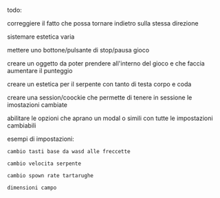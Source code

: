 todo:

correggiere il fatto che possa tornare indietro sulla stessa direzione

sistemare estetica varia

mettere uno bottone/pulsante di stop/pausa gioco

creare un oggetto da poter prendere all'interno del gioco e che faccia aumentare il punteggio

creare un estetica per il serpente con tanto di testa corpo e coda

creare una session/coockie che permette di tenere in sessione le imostazioni cambiate

abilitare le opzioni che aprano un modal o simili con tutte le impostazioni cambiabili 

esempi di impostazioni:

    cambio tasti base da wasd alle freccette

    cambio velocita serpente

    cambio spown rate tartarughe

    dimensioni campo